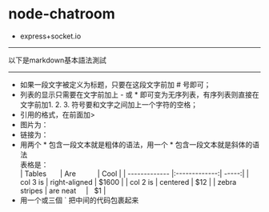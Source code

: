 # node-chatroom
- express+socket.io
***
以下是markdown基本語法測試
***
- 如果一段文字被定义为标题，只要在这段文字前加 # 号即可；
- 列表的显示只需要在文字前加上 - 或 * 即可变为无序列表，有序列表则直接在文字前加1. 2. 3. 符号要和文字之间加上一个字符的空格；
- 引用的格式，在前面加>
- 图片为：![]()
- 链接为：[]()
- 用两个 * 包含一段文本就是粗体的语法，用一个 * 包含一段文本就是斜体的语法   
表格是：  
| Tables        | Are           | Cool  |
| ------------- |:-------------:| -----:|
| col 3 is      | right-aligned | $1600 |
| col 2 is      | centered      |   $12 |
| zebra stripes | are neat      |    $1 |
- 用一个或三個 ` 把中间的代码包裹起来  

